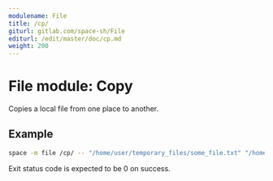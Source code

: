```yaml
---
modulename: File
title: /cp/
giturl: gitlab.com/space-sh/File
editurl: /edit/master/doc/cp.md
weight: 200
---
```

# File module: Copy

Copies a local file from one place to another.  


## Example

```sh
space -m file /cp/ -- "/home/user/temporary_files/some_file.txt" "/home/user/temporary_files/copy.txt"
```

Exit status code is expected to be 0 on success.
